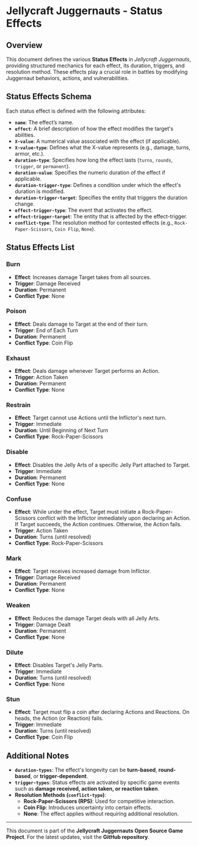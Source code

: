 # Jellycraft Juggernauts - Status Effects

## Overview
This document defines the various **Status Effects** in *Jellycraft Juggernauts*, providing structured mechanics for each effect, its duration, triggers, and resolution method. These effects play a crucial role in battles by modifying Juggernaut behaviors, actions, and vulnerabilities.

## Status Effects Schema
Each status effect is defined with the following attributes:

- **`name`**: The effect’s name.
- **`effect`**: A brief description of how the effect modifies the target's abilities.
- **`X-value`**: A numerical value associated with the effect (if applicable).
- **`X-value-type`**: Defines what the X-value represents (e.g., damage, turns, armor, etc.).
- **`duration-type`**: Specifies how long the effect lasts (`turns`, `rounds`, `trigger`, or `permanent`).
- **`duration-value`**: Specifies the numeric duration of the effect if applicable.
- **`duration-trigger-type`**: Defines a condition under which the effect's duration is modified.
- **`duration-trigger-target`**: Specifies the entity that triggers the duration change.
- **`effect-trigger-type`**: The event that activates the effect.
- **`effect-trigger-target`**: The entity that is affected by the effect-trigger.
- **`conflict-type`**: The resolution method for contested effects (e.g., `Rock-Paper-Scissors`, `Coin Flip`, `None`).

## Status Effects List

### **Burn**
- **Effect**: Increases damage Target takes from all sources.
- **Trigger**: Damage Received
- **Duration**: Permanent
- **Conflict Type**: None

### **Poison**
- **Effect**: Deals damage to Target at the end of their turn.
- **Trigger**: End of Each Turn
- **Duration**: Permanent
- **Conflict Type**: Coin Flip

### **Exhaust**
- **Effect**: Deals damage whenever Target performs an Action.
- **Trigger**: Action Taken
- **Duration**: Permanent
- **Conflict Type**: None

### **Restrain**
- **Effect**: Target cannot use Actions until the Inflictor's next turn.
- **Trigger**: Immediate
- **Duration**: Until Beginning of Next Turn
- **Conflict Type**: Rock-Paper-Scissors

### **Disable**
- **Effect**: Disables the Jelly Arts of a specific Jelly Part attached to Target.
- **Trigger**: Immediate
- **Duration**: Permanent
- **Conflict Type**: None

### **Confuse**
- **Effect**: While under the effect, Target must initiate a Rock-Paper-Scissors conflict with the Inflictor immediately upon declaring an Action. If Target succeeds, the Action continues. Otherwise, the Action fails.
- **Trigger**: Action Taken
- **Duration**: Turns (until resolved)
- **Conflict Type**: Rock-Paper-Scissors

### **Mark**
- **Effect**: Target receives increased damage from Inflictor.
- **Trigger**: Damage Received
- **Duration**: Permanent
- **Conflict Type**: None

### **Weaken**
- **Effect**: Reduces the damage Target deals with all Jelly Arts.
- **Trigger**: Damage Dealt
- **Duration**: Permanent
- **Conflict Type**: None

### **Dilute**
- **Effect**: Disables Target's Jelly Parts.
- **Trigger**: Immediate
- **Duration**: Turns (until resolved)
- **Conflict Type**: None

### **Stun**
- **Effect**: Target must flip a coin after declaring Actions and Reactions. On heads, the Action (or Reaction) fails.
- **Trigger**: Immediate
- **Duration**: Turns (until resolved)
- **Conflict Type**: Coin Flip

## Additional Notes
- **`duration-types`**: The effect's longevity can be **turn-based**, **round-based**, or **trigger-dependent**.
- **`trigger-types`**: Status effects are activated by specific game events such as **damage received, action taken, or reaction taken**.
- **Resolution Methods (`conflict-type`)**:
  - **Rock-Paper-Scissors (RPS)**: Used for competitive interaction.
  - **Coin Flip**: Introduces uncertainty into certain effects.
  - **None**: The effect applies without requiring additional resolution.

---
This document is part of the **Jellycraft Juggernauts Open Source Game Project**. For the latest updates, visit the **GitHub repository**.

